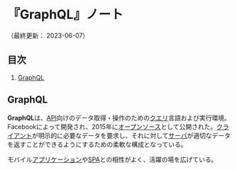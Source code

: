 # 『GraphQL』ノート

（最終更新： 2023-06-07）


## 目次

1. [GraphQL](#graphql)


## GraphQL

**GraphQL**は、[API](../../../../network/_/chapters/web.md#web-api)向けのデータ取得・操作のための[クエリ](../../../database/_/chapters/sql.md#クエリ)言語および実行環境。Facebookによって開発され、2015年に[オープンソース](../../../../computer/software/_/chapters/open_source_software.md#オープンソースソフトウェア)として公開された。[クライアント](../../../../system/_/chapters/system_processing_model.md#クライアントサーバシステム)が明示的に必要なデータを要求し、それに対して[サーバ](../../../../system/_/chapters/system_processing_model.md#クライアントサーバシステム)が適切なデータを返すことができるようにするための柔軟な構成となっている。

モバイル[アプリケーション](../../../../computer/software/_/chapters/software.md#応用ソフトウェア)や[SPA](../../../../programming/_/chapters/programming_language.md#javascript)との相性がよく、活躍の場を広げている。
